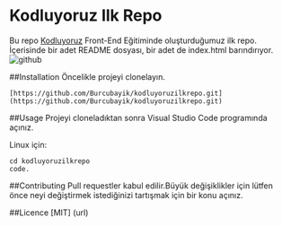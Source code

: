 # Kodluyoruz Ilk Repo
Bu repo [Kodluyoruz](https://www.kodluyoruz.org/) Front-End Eğitiminde oluşturduğumuz ilk repo. İçerisinde bir adet
 README dosyası, bir adet de index.html barındırıyor.
 ![github](img/kodluyoruz.png)

 ##Installation
 Öncelikle projeyi clonelayın.

```
[https://github.com/Burcubayik/kodluyoruzilkrepo.git](https://github.com/Burcubayik/kodluyoruzilkrepo.git)

```

##Usage
Projeyi cloneladıktan sonra Visual Studio Code programında açınız.

Linux için:
```
cd kodluyoruzilkrepo
code.

```
##Contributing
Pull requestler kabul edilir.Büyük değişiklikler için lütfen önce neyi değiştirmek 
istediğinizi tartışmak için bir  konu açınız.

##Licence 
[MIT] (url)